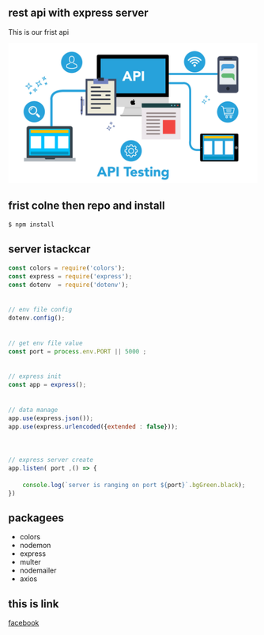## rest api with express server

This is our frist api

<img src = "./19_Api_testing.jpg">


## frist colne then repo and install

```console
$ npm install
```

## server istackcar

```js
const colors = require('colors');
const express = require('express');
const dotenv  = require('dotenv');


// env file config
dotenv.config();


// get env file value
const port = process.env.PORT || 5000 ; 


// express init
const app = express();


// data manage 
app.use(express.json());
app.use(express.urlencoded({extended : false}));



// express server create 
app.listen( port ,() => {

    console.log(`server is ranging on port ${port}`.bgGreen.black);
})
```

## packagees

* colors
* nodemon
* express
* multer
* nodemailer
* axios

## this is link

[facebook](https://www.facebook.com/)


